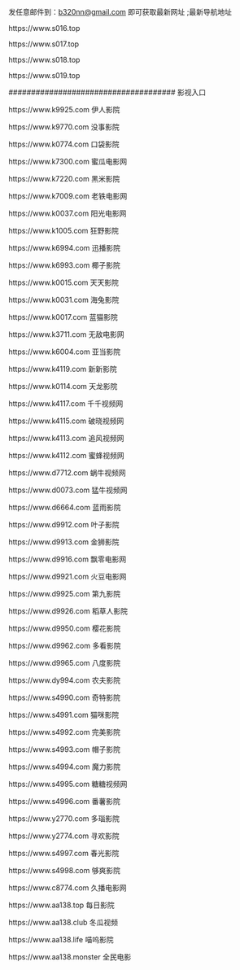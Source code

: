 发任意邮件到：b320nn@gmail.com 即可获取最新网址 ;最新导航地址
<p></p>
https://www.s016.top
<p></p>
https://www.s017.top
<p></p>
https://www.s018.top
<p></p>
https://www.s019.top
<p></p>
#####################################
影视入口
<p></p>
https://www.k9925.com 伊人影院<p></p>
https://www.k9770.com 没事影院<p></p>
https://www.k0774.com 口袋影院<p></p>
https://www.k7300.com 蜜瓜电影网<p></p>
https://www.k7220.com 黑米影院<p></p>
https://www.k7009.com 老铁电影网<p></p>
https://www.k0037.com 阳光电影网<p></p>
https://www.k1005.com 狂野影院<p></p>
https://www.k6994.com 迅播影院<p></p>
https://www.k6993.com 椰子影院<p></p>
https://www.k0015.com 天天影院<p></p>
https://www.k0031.com 海兔影院<p></p>
https://www.k0017.com 蓝猫影院<p></p>
https://www.k3711.com 无敌电影网<p></p>
https://www.k6004.com 亚当影院<p></p>
https://www.k4119.com 新新影院<p></p>
https://www.k0114.com 天龙影院<p></p>
https://www.k4117.com 千千视频网<p></p>
https://www.k4115.com 破晓视频网<p></p>
https://www.k4113.com 追风视频网<p></p>
https://www.k4112.com 蜜蜂视频网<p></p>
https://www.d7712.com 蜗牛视频网<p></p>
https://www.d0073.com 猛牛视频网<p></p>
https://www.d6664.com 蓝雨影院<p></p>
https://www.d9912.com 叶子影院<p></p>
https://www.d9913.com 金狮影院<p></p>
https://www.d9916.com 飘零电影网<p></p>
https://www.d9921.com 火豆电影网<p></p>
https://www.d9925.com 第九影院<p></p>
https://www.d9926.com 稻草人影院<p></p>
https://www.d9950.com 樱花影院<p></p>
https://www.d9962.com 多看影院<p></p>
https://www.d9965.com 八度影院<p></p>
https://www.dy994.com 农夫影院<p></p>
https://www.s4990.com 奇特影院<p></p>
https://www.s4991.com 猫咪影院<p></p>
https://www.s4992.com 完美影院<p></p>
https://www.s4993.com 帽子影院<p></p>
https://www.s4994.com 魔力影院<p></p>
https://www.s4995.com 糖糖视频网<p></p>
https://www.s4996.com 番薯影院<p></p>
https://www.y2770.com 多瑙影院<p></p>
https://www.y2774.com 寻欢影院<p></p>
https://www.s4997.com 春光影院<p></p>
https://www.s4998.com 够爽影院<p></p>
https://www.c8774.com 久播电影网<p></p>
https://www.aa138.top 每日影院<p></p>
https://www.aa138.club 冬瓜视频<p></p>
https://www.aa138.life 喵呜影院<p></p>
https://www.aa138.monster 全民电影<p></p>

